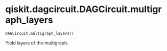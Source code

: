 # qiskit.dagcircuit.DAGCircuit.multigraph\_layers

`DAGCircuit.multigraph_layers()`

Yield layers of the multigraph.
